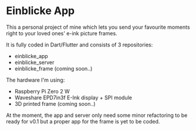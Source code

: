 # Einblicke App

This a personal project of mine which lets you send your favourite moments right to your loved ones' e-ink picture frames. 


It is fully coded in Dart/Flutter and consists of 3 repositories:
- einblicke_app
- einblicke_server
- einblicke_frame (coming soon..)

The hardware I'm using:
- Raspberry Pi Zero 2 W
- Waveshare EPD7in3f E-Ink display + SPI module
- 3D printed frame (coming soon..)

At the moment, the app and server only need some minor refactoring to be ready for v0.1 but a proper app for the frame is yet to be coded.
